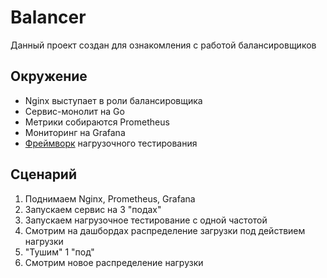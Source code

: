 # Balancer

Данный проект создан для ознакомления с работой балансировщиков

## Окружение

* Nginx выступает в роли балансировщика
* Сервис-монолит на Go
* Метрики собираются Prometheus
* Мониторинг на Grafana
* [Фреймворк]((https://github.com/wg/wrk)) нагрузочного тестирования

## Сценарий

1. Поднимаем Nginx, Prometheus, Grafana
2. Запускаем сервис на 3 "подах"
3. Запускаем нагрузочное тестирование с одной частотой
4. Смотрим на дашбордах распределение загрузки под действием нагрузки
5. "Тушим" 1 "под"
6. Смотрим новое распределение нагрузки